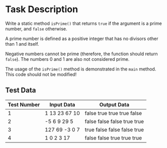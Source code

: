 # Task Description

Write a static method `isPrime()` that returns `true` if the argument is a prime number, and `false` otherwise.

A prime number is defined as a positive integer that has no divisors other than 1 and itself.

Negative numbers cannot be prime (therefore, the function should return `false`). The numbers 0 and 1 are also not considered prime.

The usage of the `isPrime()` method is demonstrated in the `main` method. This code should not be modified!

## Test Data

| Test Number | Input Data         | Output Data                  |
|-------------|---------------------|------------------------------|
| 1           | 1 13 23 67 10       | false true true true false    |
| 2           | -5 6 9 29 5         | false false false true true    |
| 3           | 127 69 -3 0 7       | true false false false true    |
| 4           | 1 0 2 3 17          | false false true true true     |
